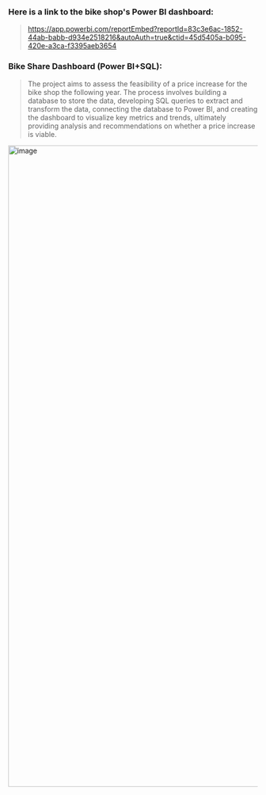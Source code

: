 ### Here is a link to the bike shop's Power BI dashboard:
> https://app.powerbi.com/reportEmbed?reportId=83c3e6ac-1852-44ab-babb-d934e2518216&autoAuth=true&ctid=45d5405a-b095-420e-a3ca-f3395aeb3654

### Bike Share Dashboard (Power BI+SQL):
> The project aims to assess the feasibility of a price increase for the bike shop the following year. The process involves building a database to store the data, developing SQL queries to extract and transform the data, connecting the database to Power BI, and creating the dashboard to visualize key metrics and trends, ultimately providing analysis and recommendations on whether a price increase is viable.

<img width="1296" alt="image" src="https://github.com/user-attachments/assets/6187b506-aff9-431d-9270-14d7a2bf62be">
